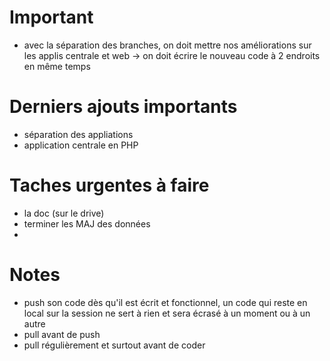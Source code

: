 # Important
  - avec la séparation des branches, on doit mettre nos améliorations sur les applis centrale et web
    -> on doit écrire le nouveau code à 2 endroits en même temps

# Derniers ajouts importants
  - séparation des appliations
  - application centrale en PHP

# Taches urgentes à faire
  - la doc (sur le drive)
  - terminer les MAJ des données
  - 
# Notes
  - push son code dès qu'il est écrit et fonctionnel, un code qui reste en local sur la session ne sert à rien et sera écrasé à un moment ou à un autre
  - pull avant de push
  - pull régulièrement et surtout avant de coder
